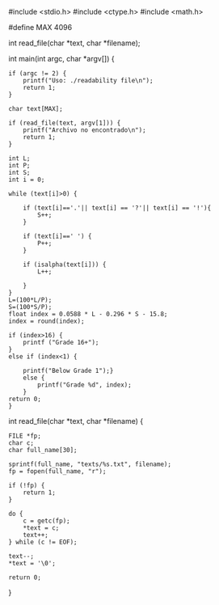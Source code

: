 #include <stdio.h>
#include <ctype.h>
#include <math.h>

#define MAX 4096

int read_file(char *text, char *filename);

int main(int argc, char *argv[]) {

    if (argc != 2) {
        printf("Uso: ./readability file\n");
        return 1;
    }

    char text[MAX];

    if (read_file(text, argv[1])) {
        printf("Archivo no encontrado\n");
        return 1;
    }

    int L;
    int P;
    int S;
    int i = 0;

    while (text[i]>0) {

        if (text[i]=='.'|| text[i] == '?'|| text[i] == '!'){
            S++;
        }

        if (text[i]==' ') {
            P++; 
        }

        if (isalpha(text[i])) {
            L++;

        }
    }
    L=(100*L/P);
    S=(100*S/P);
    float index = 0.0588 * L - 0.296 * S - 15.8;   
    index = round(index);
    
    if (index>16) {
        printf ("Grade 16+");
    }
    else if (index<1) {

        printf("Below Grade 1");}
        else {
            printf("Grade %d", index);
        }
    return 0;
    }
int read_file(char *text, char *filename) {

    FILE *fp;
    char c;
    char full_name[30];
    
    sprintf(full_name, "texts/%s.txt", filename);
    fp = fopen(full_name, "r");
    
    if (!fp) {
        return 1;
    } 
    
    do {
        c = getc(fp);
        *text = c;
        text++;
    } while (c != EOF);
    
    text--;
    *text = '\0';
    
    return 0;
}

